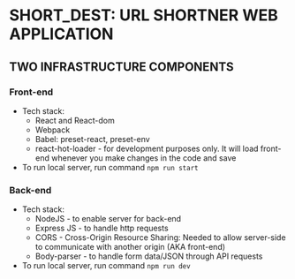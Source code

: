# SHORT_DEST: URL SHORTNER WEB APPLICATION

## TWO INFRASTRUCTURE COMPONENTS

### Front-end
* Tech stack:
    * React and React-dom
    * Webpack
    * Babel: preset-react, preset-env
    * react-hot-loader - for development purposes only. It will load front-end whenever you make changes in the code and save
* To run local server, run command `npm run start`
### Back-end
* Tech stack:
    * NodeJS - to enable server for back-end
    * Express JS - to handle http requests
    * CORS - Cross-Origin Resource Sharing: Needed to allow server-side to communicate with another origin (AKA front-end)
    * Body-parser - to handle form data/JSON through API requests
* To run local server, run command `npm run dev`

  
